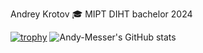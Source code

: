 <!--
**Andy-Messer/Andy-Messer** is a ✨ _special_ ✨ repository because its `README.md` (this file) appears on your GitHub profile.
-->
Andrey Krotov
🎓 MIPT DIHT bachelor 2024


[![trophy](https://github-profile-trophy.vercel.app/?username=ryo-ma&theme=onedark)](https://github.com/ryo-ma/github-profile-trophy)
![Andy-Messer's GitHub stats](https://github-readme-stats.vercel.app/api?username=Andy-Messer&count_private=true&show_icons=true&theme=gotham&row=1&column=6)
<!--
- 🔭 I’m currently working on ...
- 🌱 I’m currently learning ...
- 👯 I’m looking to collaborate on ...
- 🤔 I’m looking for help with ...
- 💬 Ask me about ...
- 📫 How to reach me: ...
- 😄 Pronouns: ...
- ⚡ Fun fact: ...
-->
